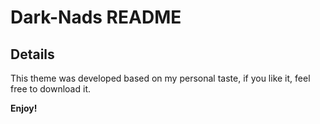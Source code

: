 # Dark-Nads README

## Details

This theme was developed based on my personal taste, if you like it, feel free to download it.

**Enjoy!**

